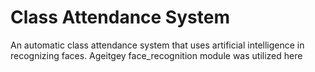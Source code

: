 # Class Attendance System
An automatic class attendance system that uses artificial intelligence in recognizing faces.
Ageitgey face_recognition module was utilized here